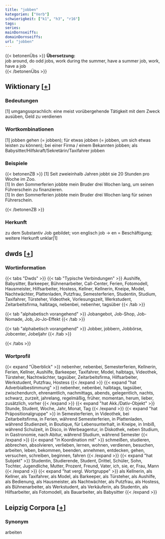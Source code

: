 ```yaml
---
title: "jobben"
kategorien: ["Verb"]
schwierigkeit: ["k1", "h3", "r16"]
tags:
series:
mainDornseiffs:
domainDornseiffs:
url: "jobben"
---
```


{{< betonenÜbs >}}
**Übersetzung:**  
job around, do odd jobs, work during the summer, have a summer job, work, have a job  
{{< /betonenÜbs >}}

## Wiktionary [[+](https://de.wiktionary.org/wiki/jobben)]

### Bedeutungen
[1] umgangssprachlich: eine meist vorübergehende Tätigkeit mit dem Zweck ausüben, Geld zu verdienen  

### Wortkombinationen
[1] jobben gehen (= jobben); für etwas jobben (= jobben, um sich etwas leisten zu können); bei einer Firma / einem Bekannten jobben; als Babysitter/Hilfskraft/Sekretärin/Taxifahrer jobben  

### Beispiele
{{< betonenZB >}}
[1] Seit zweieinhalb Jahren jobbt sie 20 Stunden pro Woche im Zoo.  
[1] In den Sommerferien jobbte mein Bruder drei Wochen lang, um seinen Führerschein zu finanzieren.  
[1] In den Sommerferien jobbte mein Bruder drei Wochen lang für seinen Führerschein.  

{{< /betonenZB >}}
### Herkunft
zu dem Substantiv Job gebildet; von englisch job → en = Beschäftigung; weitere Herkunft unklar[1]  



## dwds [[+](https://www.dwds.de/wb/jobben)]

### Wortinformation
{{< tabs "Dwds" >}}
{{< tab "Typische Verbindungen" >}}
Aushilfe, Babysitter, Barkeeper, Bühnenarbeiter, Call-Center, Ferien, Fotomodell, Hausmeister, Hilfsarbeiter, Hostess, Kellner, Kellnerin, Kneipe, Model, Nachtwächter, Plattenladen, Putzfrau, Semesterferien, Studentin, Studium, Taxifahrer, Türsteher, Videothek, Vorlesungszeit, Werkstudent, Zeitarbeitsfirma, halbtags, nebenbei, nebenher, tagsüber
{{< /tab >}}

{{< tab "alphabetisch vorangehend" >}}
Jobangebot, Job-Shop, Job-Nomade, Job, Jo-Jo-Effekt
{{< /tab >}}

{{< tab "alphabetisch vorangehend" >}}
Jobber, jobbern, Jobbörse, Jobcenter, Jobeljahr
{{< /tab >}}

{{< /tabs >}}

### Wortprofil
{{< expand "Überblick" >}} nebenher, nebenbei, Semesterferien, Kellnerin, Ferien, Kellner, Aushilfe, Barkeeper, Taxifahrer, Model, halbtags, Videothek, Türsteher, Nachtwächter, tagsüber, Zeitarbeitsfirma, Hilfsarbeiter, Werkstudent, Putzfrau, Hostess {{< /expand >}}
{{< expand "hat Adverbialbestimmung" >}} nebenher, nebenbei, halbtags, tagsüber, zwischendurch, ehrenamtlich, nachmittags, abends, gelegentlich, nachts, schwarz, zurzeit, jahrelang, regelmäßig, früher, momentan, herum, lieber, zusätzlich, vorher {{< /expand >}}
{{< expand "hat Akk./Dativ-Objekt" >}} Stunde, Student, Woche, Jahr, Monat, Tag {{< /expand >}}
{{< expand "hat Präpositionalgruppe" >}} in Semesterferien, in Videothek, bei Zeitarbeitsfirma, in Ferien, während Semesterferien, in Plattenladen, während Studienzeit, in Boutique, für Lebensunterhalt, in Kneipe, in Imbiß, während Schulzeit, in Disco, in Werbeagentur, in Diskothek, neben Studium, in Gastronomie, nach Abitur, während Studium, während Semester {{< /expand >}}
{{< expand "in Koordination mit" >}} schmeißen, studieren, abbrechen, absolvieren, verlieben, lernen, wohnen, verdienen, besuchen, arbeiten, leben, bekommen, beenden, annehmen, entdecken, gehen, versuchen, schreiben, beginnen, fahren {{< /expand >}}
{{< expand "hat Subjekt" >}} Studentin, Studierende, Student, Drittel, Schüler, Sohn, Tochter, Jugendliche, Mutter, Prozent, Freund, Vater, ich, sie, er, Frau, Mann {{< /expand >}}
{{< expand "hat vergl. Wortgruppe" >}} als Kellnerin, als Kellner, als Taxifahrer, als Model, als Barkeeper, als Türsteher, als Aushilfe, als Bedienung, als Hausmeister, als Nachtwächter, als Putzfrau, als Hostess, als Bühnenarbeiter, als Werkstudent, als Verkäuferin, als Studentin, als Hilfsarbeiter, als Fotomodell, als Bauarbeiter, als Babysitter {{< /expand >}}

## Leipzig Corpora [[+](https://corpora.uni-leipzig.de/en/res?word=jobben&corpusId=deu_newscrawl-public_2018)]


### Synonym
arbeiten

